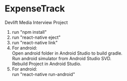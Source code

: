 # ExpenseTrack
Devlift Media Interview Project

1. run "npm install"
2. run "react-native eject"
3. run "react-native link"
4. For android: <br>Open android folder in Android Studio to build gradle.
                <br>Run android simulator from Android Studio SVD.
                <br>Rebuild Project in Android Studio.
5. For android: <br>run "react-native run-android"

